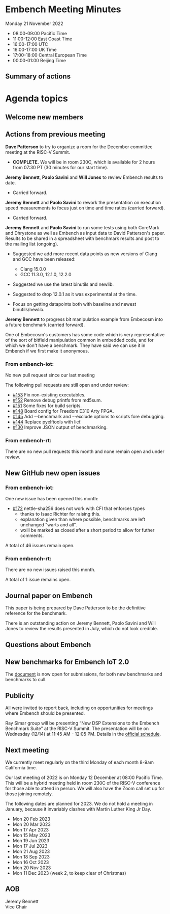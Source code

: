 # Embench Meeting Minutes

Monday 21 November 2022

- 08:00-09:00 Pacific Time
- 11:00-12:00 East Coast Time
- 16:00-17:00 UTC
- 16:00-17:00 UK Time
- 17:00-18:00 Central European Time
- 00:00-01:00 Beijing Time

## Summary of actions

# Agenda topics

## Welcome new members

## Actions from previous meeting

**Dave Patterson** to try to organize a room for the December committee meeting at the RISC-V Summit.

- **COMPLETE.** We will be in room 230C, which is available for 2 hours from 07:30 PT (30 minutes for our start time).

**Jeremy Bennett**, **Paolo Savini** and **Will Jones** to review Embench
results to date.

- Carried forward.

**Jeremy Bennett** and **Paolo Savini** to rework the presentation on execution speed measurements to focus just on time and time ratios (carried forward).

- Carried forward.

**Jeremy Bennett** and **Paolo Savini** to run some tests using both CoreMark and Dhrystone as well as Embench as input data to David Patterson's paper. Results to be shared in a spreadsheet with benchmark results and post to the mailing list (ongoing).

- Suggested we add more recent data points as new versions of Clang and GCC have been released:
  - Clang 15.0.0
  - GCC 11.3.0, 12.1.0, 12.2.0
- Suggested we use the latest binutils and newlib.
- Suggested to drop 12.0.1 as it was experimental at the time.

- Focus on getting datapoints both with baseline and newest binutils/newlib.

**Jeremy Bennett** to progress bit manipulation example from Embecosm into a future benchmark (carried forward).

One of Embecosm's customers has some code which is very representative of the sort of bitfield manipulation common in embedded code, and for which we don't have a benchmark. They have said we can use it in Embench if we first make it anonymous.

### From embench-iot:

No new pull request since our last meeting

The following pull requests are still open and under review:

- [#153](https://github.com/embench/embench-iot/pull/153) Fix non-existing executables.
- [#152](https://github.com/embench/embench-iot/pull/152) Remove debug printfs from md5sum.
- [#151](https://github.com/embench/embench-iot/pull/151) Some fixes for build scripts.
- [#148](https://github.com/embench/embench-iot/pull/148) Board config for Freedom E310 Arty FPGA.
- [#145](https://github.com/embench/embench-iot/pull/145) Add --benchmark and --exclude options to scripts fore debugging.
- [#144](https://github.com/embench/embench-iot/pull/144) Replace pyelftools with lief.
- [#130](https://github.com/embench/embench-iot/pull/130) Improve JSON output of benchmarking.

### From embench-rt:

There are no new pull requests this month and none remain open and under review.

## New GitHub new open issues

### From embench-iot:

One new issue has been opened this month:

- [#172](https://github.com/embench/embench-iot/issues/172) nettle-sha256 does not work with CFI that enforces types
  - thanks to Isaac Richter for raising this.
  - explanation given than where possible, benchmarks are left unchanged "warts and all".
  - wxill be marked as closed after a short period to allow for futher comments.

A total of 46 issues remain open.

### From embench-rt:

There are no new issues raised this month.

A total of 1 issue remains open.

## Journal paper on Embench

This paper is being prepared by Dave Patterson to be the definitive reference for the benchmark.

There is an outstanding action on Jeremy Bennett, Paolo Savini and Will Jones to review the results presented in July, which do not look credible.

## Questions about Embench

## New benchmarks for Embench IoT 2.0

The [document](https://docs.google.com/document/d/1kFBsA6VEQfJ8yG6wbBwgiY6GKOYLVNJvqIfqKYYyX60/edit?usp=sharing) is now open for submissions, for both new benchmarks and benchmarks to cull.

## Publicity

All were invited to report back, including on opportunities for meetings where Embench should be presented.

Ray Simar group will be presenting “New DSP Extensions to the Embench Benchmark Suite" at the RISC-V Summit.  The presentation will be on Wednesday (12/14) at 11:45 AM - 12:05 PM.  Details in the [official schedule](https://sched.co/1CD5d).

## Next meeting

We currently meet regularly on the third Monday of each month 8-9am California time.

Our last meeting of 2022 is on Monday 12 December at 08:00 Pacific Time. This will be a hybrid meeting held in room 230C of the RISC-V conference for those able to attend in person. We will also have the Zoom call set up for those joining remotely.

The following dates are planned for 2023.  We do not hold a meeting in January, because it invariably clashes with Martin Luther King Jr Day.

- Mon 20 Feb 2023
- Mon 20 Mar 2023
- Mon 17 Apr 2023
- Mon 15 May 2023
- Mon 19 Jun 2023
- Mon 17 Jul 2023
- Mon 21 Aug 2023
- Mon 18 Sep 2023
- Mon 16 Oct 2023
- Mon 20 Nov 2023
- Mon 11 Dec 2023 (week 2, to keep clear of Christmas)

## AOB


Jeremy Bennett \
Vice Chair
